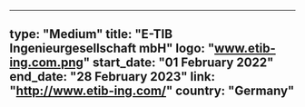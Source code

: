 
---
type: "Medium"
title: "E-TIB Ingenieurgesellschaft mbH"
logo: "www.etib-ing.com.png"
start_date: "01 February 2022"
end_date: "28 February 2023"
link: "http://www.etib-ing.com/"
country: "Germany"
---
